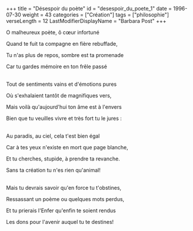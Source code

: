 +++
title = "Désespoir du poète"
id = "desespoir_du_poete_1"
date = 1996-07-30
weight = 43
categories = ["Création"]
tags = ["philosophie"]
verseLength = 12
LastModifierDisplayName = "Barbara Post"
+++

O malheureux poète, ô cœur infortuné

Quand te fuit ta compagne en fière rebuffade,

Tu n'as plus de repos, sombre est ta promenade

Car tu gardes mémoire en ton frêle passé

 \
Tout de sentiments vains et d'émotions pures

Où s'exhalaient tantôt de magnifiques vers,

Mais voilà qu'aujourd'hui ton âme est à l'envers

Bien que tu veuilles vivre et très fort tu le jures :

 \
Au paradis, au ciel, cela t'est bien égal

Car à tes yeux n'existe en mort que page blanche,

Et tu cherches, stupide, à prendre ta revanche.

Sans ta création tu n'es rien qu'animal!

 \
Mais tu devrais savoir qu'en force tu t'obstines,

Ressassant un poème ou quelques mots perdus,

Et tu prierais l'Enfer qu'enfin te soient rendus

Les dons pour l'avenir auquel tu te destines!
